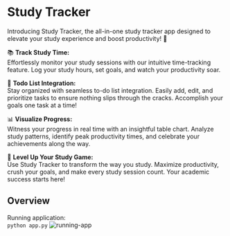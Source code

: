 # Study Tracker
Introducing Study Tracker, the all-in-one study tracker app designed to elevate your study experience and boost productivity! 🚀
<br/>

📚 <b>Track Study Time:</b><br/>
Effortlessly monitor your study sessions with our intuitive time-tracking feature. Log your study hours, set goals, and watch your productivity soar.

📅 <b>Todo List Integration:</b><br/>
Stay organized with seamless to-do list integration. Easily add, edit, and prioritize tasks to ensure nothing slips through the cracks. Accomplish your goals one task at a time!

📊 <b>Visualize Progress:</b><br/>
Witness your progress in real time with an insightful table chart. Analyze study patterns, identify peak productivity times, and celebrate your achievements along the way.

🚀 <b>Level Up Your Study Game:</b><br/>
Use Study Tracker to transform the way you study. Maximize productivity, crush your goals, and make every study session count. Your academic success starts here!
## Overview
Running application:<br/>
```python app.py```
<img src="https://i.ibb.co/StPb2r8/running-app.png" alt="running-app" border="0">
